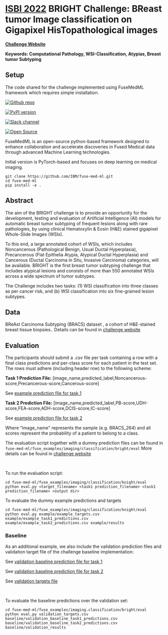 # [ISBI 2022](https://biomedicalimaging.org/2022/) BRIGHT Challenge: BReast tumor Image classification on Gigapixel HisTopathological images

[**Challenge Website**](https://research.ibm.com/haifa/Workshops/BRIGHT)

**Keywords: Computational Pathology, WSI-Classification, Atypias, Breast tumor Subtyping**

## Setup
The code shared for the challenge implemented using FuseMedML framework which requires simple installation.

[![Github repo](https://img.shields.io/static/v1?label=GitHub&message=FuseMedML&color=brightgreen)](https://github.com/IBM/fuse-med-ml)

[![PyPI version](https://badge.fury.io/py/fuse-med-ml.svg)](https://badge.fury.io/py/fuse-med-ml)

[![Slack channel](https://img.shields.io/badge/support-slack-slack.svg?logo=slack)](https://join.slack.com/t/fusemedml/shared_invite/zt-xr1jaj29-h7IMsSc0Lq4qpVNxW97Phw)

[![Open Source](https://badges.frapsoft.com/os/v1/open-source.svg)](https://github.com/IBM/fuse-med-ml)


FuseMedML is an open-source python-based framework designed to enhance collaboration and accelerate discoveries in Fused Medical data through advanced Machine Learning technologies. 

Initial version is PyTorch-based and focuses on deep learning on medical imaging.

```
git clone https://github.com/IBM/fuse-med-ml.git
cd fuse-med-ml
pip install -e .
```

## Abstract
The aim of the BRIGHT challenge is to provide an opportunity for the development, testing and evaluation of Artificial Intelligence (AI) models for automatic breast tumor subtyping of frequent lesions along with rare pathologies, by using clinical Hematoxylin & Eosin (H&E) stained gigapixel Whole-Slide Images (WSIs). 

To this end, a large annotated cohort of WSIs, which includes Noncancerous (Pathological Benign, Usual Ductal Hyperplasia), Precancerous (Flat Epithelia Atypia, Atypical Ductal Hyperplasia) and Cancerous (Ductal Carcinoma in Situ, Invasive Carcinoma) categories, will be available. BRIGHT is the first breast tumor subtyping challenge that includes atypical lesions and consists of more than 550 annotated WSIs across a wide spectrum of tumor subtypes. 

The Challenge includes two tasks: (1) WSI classification into three classes as per cancer risk, and (b) WSI classification into six fine-grained lesion subtypes.

## Data
BReAst Carcinoma Subtyping (BRACS) dataset , a cohort of H&E-stained breast tissue biopsies.. Details can be found in [challenge website]()

## Evaluation
The participants should submit a .csv file per task containing a row with a final class predictions and per-class score for each patient in the test set. The rows must adhere (including header row) to the following scheme:

**Task 1 Prediction File:**
\[image_name,predicted_label,Noncancerous-score,Precancerous-score,Cancerous-score\]

See [example prediction file for task 1](https://github.com/IBM/fuse-med-ml/blob/master/fuse_examples/imaging/classification/bright/eval/example/example_task1_predictions.csv)

**Task 2 Prediction File:**
\[image_name,predicted_label,PB-score,UDH-score,FEA-score,ADH-score,DCIS-score,IC-score\]

See [example prediction file for task 2](https://github.com/IBM/fuse-med-ml/blob/master/fuse_examples/imaging/classification/bright/eval/example/example_task2_predictions.csv)

Where “image_name" represents the sample (e.g. BRACS_264) and all scores represent the probability of a patient to belong to a class.

The evaluation script together with a dummy prediction files can be found in `fuse-med-ml/fuse_examples/imaging/classification/bright/eval`
More details can be found in [challenge website](https://research.ibm.com/haifa/Workshops/BRIGHT)


<br/>

To run the evaluation script:
```
cd fuse-med-ml/fuse_examples/imaging/classification/knight/eval
python eval.py <target_filename> <task1 prediction_filename> <task1 prediction_filename> <output dir>
```
To evaluate the dummy example predictions and targets
```
cd fuse-med-ml/fuse_examples/imaging/classification/knight/eval 
python eval.py example/example_targets.csv example/example_task1_predictions.csv example/example_task2_predictions.csv example/results
```    

### Baseline
As an additional example, we also include the validation prediction files and validation target file of the challenge baseline implementation:
 
 
See [validation baseline prediction file for task 1](https://github.com/IBM/fuse-med-ml/blob/master/fuse_examples/imaging/classification/bright/eval/baseline/validation_baseline_task1_predictions.csv)


See [validation baseline prediction file for task 2](https://github.com/IBM/fuse-med-ml/blob/master/fuse_examples/imaging/classification/bright/eval/baseline/validation_baseline_task2_predictions.csv)


See [validation targets file](https://github.com/IBM/fuse-med-ml/blob/master/fuse_examples/imaging/classification/bright/eval/validation_targets.csv)



<br/>

To evaluate the baseline predictions over the validation set:
```
cd fuse-med-ml/fuse_examples/imaging.classification/bright/eval
python eval.py validation_targets.csv baseline/validation_baseline_task1_predictions.csv baseline/validation_baseline_task2_predictions.csv baseline/validation_results
```

